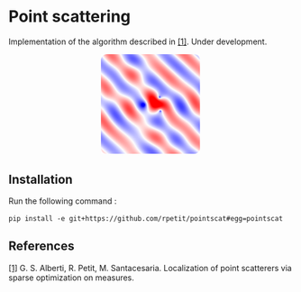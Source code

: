 # Point scattering

Implementation of the algorithm described in [[1]](https://arxiv.org/abs/2402.00737). Under development.

<p align="center">
  <img src="demo.png" width="35%">
</p>

## Installation 
Run the following command :

```
pip install -e git+https://github.com/rpetit/pointscat#egg=pointscat
```

## References

[[1]](https://arxiv.org/abs/2402.00737) G. S. Alberti, R. Petit, M. Santacesaria. Localization of point scatterers via sparse optimization on measures.